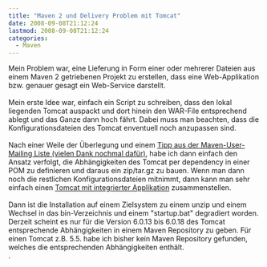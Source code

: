```yaml
---
title: "Maven 2 und Delivery Problem mit Tomcat"
date: 2008-09-08T21:12:24
lastmod: 2008-09-08T21:12:24
categories:
  - Maven
---
```

Mein Problem war, eine Lieferung in Form einer oder mehrerer Dateien aus einem Maven 2 getriebenen Projekt zu erstellen, dass eine Web-Applikation bzw. genauer gesagt ein Web-Service darstellt.<br/>
<br/>
Mein erste Idee war, einfach ein Script zu schreiben, dass den lokal liegenden Tomcat auspackt und dort hinein den WAR-File entsprechend ablegt und das Ganze dann hoch fährt. Dabei muss man beachten, dass die Konfigurationsdateien des Tomcat enventuell noch anzupassen sind. <br/>
<br/>
Nach einer Weile der Überlegung und einem <a href="http://www.nabble.com/Re%3A-Creating-Delivery-Package-p19369368.html">Tipp aus der Maven-User-Mailing Liste (vielen Dank nochmal dafür)</a>, habe ich dann einfach den Ansatz verfolgt, die Abhängigkeiten des Tomcat per dependency in einer POM zu definieren und daraus ein zip/tar.gz zu bauen. Wenn man dann noch die restlichen Konfigurationsdateien mitnimmt, dann kann man sehr einfach einen <a href="http://docs.codehaus.org/display/MAVENUSER/Delivery+with+Tomcat">Tomcat mit integrierter Applikation</a> zusammenstellen.<br/>
<br/>
Dann ist die Installation auf einem Zielsystem zu einem unzip und einem Wechsel in das bin-Verzeichnis und einem "startup.bat" degradiert worden.<br/>
Derzeit scheint es nur für die Version 6.0.13 bis 6.0.18 des Tomcat entsprechende Abhängigkeiten in einem Maven Repository zu geben. Für einen Tomcat z.B. 5.5. habe ich bisher kein Maven Repository gefunden, welches die entsprechenden Abhängigkeiten enthält.<br/>.
